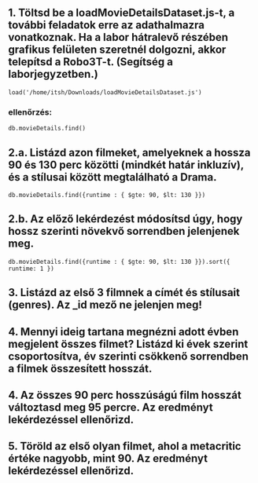 ## 1. Töltsd be a loadMovieDetailsDataset.js-t, a további feladatok erre az adathalmazra vonatkoznak. Ha a labor hátralevő részében grafikus felületen szeretnél dolgozni, akkor telepítsd a Robo3T-t. (Segítség a laborjegyzetben.)
`load('/home/itsh/Downloads/loadMovieDetailsDataset.js')`
### ellenőrzés:
`db.movieDetails.find()`

## 2.a. Listázd azon filmeket, amelyeknek a hossza 90 és 130 perc közötti (mindkét határ inkluzív), és a stílusai között megtalálható a Drama.
`db.movieDetails.find({runtime : { $gte: 90, $lt: 130 }})`

## 2.b. Az előző lekérdezést módosítsd úgy, hogy hossz szerinti növekvő sorrendben jelenjenek meg.
`db.movieDetails.find({runtime : { $gte: 90, $lt: 130 }}).sort({ runtime: 1 })`

## 3. Listázd az első 3 filmnek a címét és stílusait (genres). Az _id mező ne jelenjen meg!
 
## 4. Mennyi ideig tartana megnézni adott évben megjelent összes filmet? Listázd ki évek szerint csoportosítva, év szerinti csökkenő sorrendben a filmek összesített hosszát.
 
## 4. Az összes 90 perc hosszúságú film hosszát változtasd meg 95 percre. Az eredményt lekérdezéssel ellenőrizd.
 
## 5. Töröld az első olyan filmet, ahol a metacritic értéke nagyobb, mint 90. Az eredményt lekérdezéssel ellenőrizd.